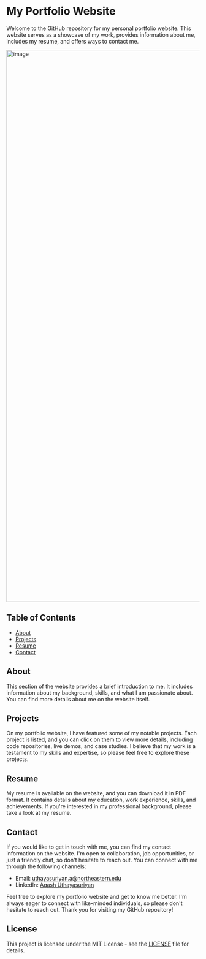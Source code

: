 # My Portfolio Website

Welcome to the GitHub repository for my personal portfolio website. This website serves as a showcase of my work, provides information about me, includes my resume, and offers ways to contact me.

<img width="1440" alt="image" src="https://github.com/Agash912/agash912.github.io/assets/112348271/5b942ed6-a4da-4db0-a304-fa138dec4807">


## Table of Contents
- [About](#about)
- [Projects](#projects)
- [Resume](#resume)
- [Contact](#contact)

## About
This section of the website provides a brief introduction to me. It includes information about my background, skills, and what I am passionate about. You can find more details about me on the website itself.

## Projects
On my portfolio website, I have featured some of my notable projects. Each project is listed, and you can click on them to view more details, including code repositories, live demos, and case studies. I believe that my work is a testament to my skills and expertise, so please feel free to explore these projects.

## Resume
My resume is available on the website, and you can download it in PDF format. It contains details about my education, work experience, skills, and achievements. If you're interested in my professional background, please take a look at my resume.

## Contact
If you would like to get in touch with me, you can find my contact information on the website. I'm open to collaboration, job opportunities, or just a friendly chat, so don't hesitate to reach out. You can connect with me through the following channels:
- Email: uthayasuriyan.a@northeastern.edu
- LinkedIn: [Agash Uthayasuriyan](https://www.linkedin.com/in/agash-uthayasuriyan)

Feel free to explore my portfolio website and get to know me better. I'm always eager to connect with like-minded individuals, so please don't hesitate to reach out. Thank you for visiting my GitHub repository!

## License
This project is licensed under the MIT License - see the [LICENSE](LICENSE) file for details.
